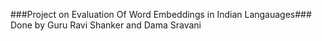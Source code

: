 ###Project on Evaluation Of Word Embeddings in Indian Langauages###
Done by Guru Ravi Shanker and Dama Sravani
